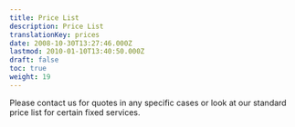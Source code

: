 ```yaml
---
title: Price List
description: Price List
translationKey: prices
date: 2008-10-30T13:27:46.000Z
lastmod: 2010-01-10T13:40:50.000Z
draft: false
toc: true
weight: 19
---
```


Please contact us for quotes in any specific cases or look at our standard price list for certain fixed services.
